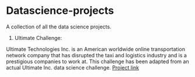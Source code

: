 # Datascience-projects
A collection of all the data science projects.  

1. Ultimate Challenge:

Ultimate Technologies Inc. is an American worldwide online transportation network company that has disrupted the taxi and logistics industry and is a prestigious companies to work at. This challenge has been adapted from an actual Ultimate Inc. data science challenge.
[Project link](https://github.com/aspiringdatascientist/Datascience-projects/blob/master/Ultimate_challenge_soluton.ipynb)
